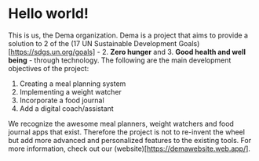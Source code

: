 # Hello world!

This is us, the Dema organization. Dema is a project that aims to provide a solution to 2 of the (17 UN Sustainable Development Goals)[https://sdgs.un.org/goals] - 2. **Zero hunger** and 3. **Good health and well being** - through technology. The following are the main development objectives of the project:

1. Creating a meal planning system
2. Implementing a weight watcher
3. Incorporate a food journal
4. Add a digital coach/assistant

We recognize the awesome meal planners, weight watchers and food journal apps that exist. Therefore the project is not to re-invent the wheel but add more advanced and personalized features to the existing tools. For more information, check out our (website)[https://demawebsite.web.app/].
